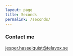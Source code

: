 ```yaml
---
layout: page
title: Seconds
permalink: /seconds/
---
```


<script src="js/timerthing.js"></script>

<script>timer();</script>
### Contact me

[jesper.hasselquist@telavox.se](mailto:jesper.hasselquist@telavox.se)
